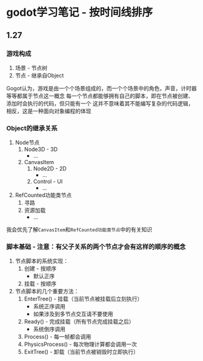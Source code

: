 # godot学习笔记 - 按时间线排序

## 1.27 
### 游戏构成
1. 场景 - 节点树
2. 节点 - 继承自Object

Gogot认为，游戏是由一个个场景组成的，而一个个场景中的角色，声音，计时器等等都属于节点这一概念
每一个节点都能够拥有自己的脚本，即在节点被创建、添加时会执行的代码，但只能有一个
这并不意味着其不能编写复杂的代码逻辑，相反，这是一种面向对象编程的体现

### Object的继承关系
1. Node节点
	1. Node3D - 3D
	   - ...
	1. CanvasItem
		1. Node2D - 2D
			- ...
		2. Control - UI
			- ...
2. RefCounted功能类节点
	1. 寻路
	2. 资源加载
		- ...

我会优先了解`CanvasItem`和`RefCounted功能类节点`中的有关知识

### 脚本基础 - 注意：有父子关系的两个节点才会有这样的顺序的概念
1. 节点脚本的系统实现：
	1. 创建 - 按顺序
		- 默认正序
	2. 挂载 - 按顺序
2. 节点脚本的几个重要方法：
	1. EnterTree() - 挂载（当前节点被挂载后立刻执行）
		- 系统正序调用
		- 如果涉及到多节点交互请不要使用
	2. Ready() - 完成挂载（所有节点完成挂载之后）
		- 系统倒序调用
	3. Process() - 每一帧都会调用
	4. PhysicsProcess() - 每次物理计算都会调用一次
	5. ExitTree() - 卸载（当前节点被销毁时立即执行）
